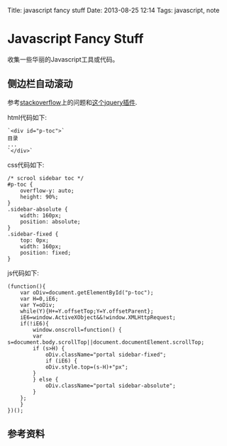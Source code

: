 Title: javascript fancy stuff
Date: 2013-08-25 12:14
Tags: javascript, note

# Javascript Fancy Stuff

收集一些华丽的Javascript工具或代码。

## 侧边栏自动滚动

参考[stackoverflow](http://stackoverflow.com/questions/9350461/how-to-add-css-style-if-user-scroll-page-over-112px/9350600#9350600)上的问题和[这个jquery插件](https///github.com/cheald/floatingFixed/blob/master/jquery.floatingFixed.js).

html代码如下:

	`<div id="p-toc">`
	目录
	...
	`</div>`

css代码如下:

	/* scrool sidebar toc */
	#p-toc {
	    overflow-y: auto;
	    height: 90%;
	}
	.sidebar-absolute {
	    width: 160px;
	    position: absolute;
	}
	.sidebar-fixed {
	    top: 0px;
	    width: 160px;
	    position: fixed;
	}

js代码如下:

	(function(){
	    var oDiv=document.getElementById("p-toc");
	    var H=0,iE6;
	    var Y=oDiv;
	    while(Y){H+=Y.offsetTop;Y=Y.offsetParent};
	    iE6=window.ActiveXObject&&!window.XMLHttpRequest;
	    if(!iE6){
	        window.onscroll=function() {
		    var s=document.body.scrollTop||document.documentElement.scrollTop;
		    if (s>H) {
		        oDiv.className="portal sidebar-fixed";
		        if (iE6) {
			    oDiv.style.top=(s-H)+"px";
			}
		    } else {
		        oDiv.className="portal sidebar-absolute";
		    }
		};
	    }
	})();

## 参考资料

